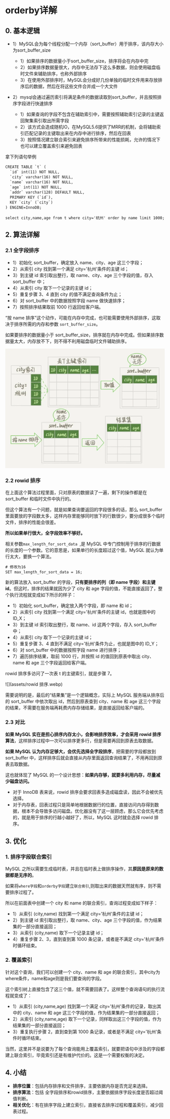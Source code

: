 # orderby详解



## 0. 基本逻辑

* 1）MySQL会为每个线程分配一个内存（sort_buffer）用于排序，该内存大小为sort_buffer_size
  * 1）如果排序的数据量小于sort_buffer_size，排序将会在内存中完
  * 2）如果排序数据量很大，内存中无法存下这么多数据，则会使用磁盘临时文件来辅助排序，也称外部排序
  * 3）在使用外部排序时，MySQL会分成好几份单独的临时文件用来存放排序后的数据，然后在将这些文件合并成一个大文件

* 2）mysql会通过遍历索引将满足条件的数据读取到sort_buffer，并且按照排序字段进行快速排序
  * 1）如果查询的字段不包含在辅助索引中，需要按照辅助索引记录的主键返回聚集索引取出所需字段
  * 2）该方式会造成随机IO，在MySQL5.6提供了MRR的机制，会将辅助索引匹配记录的主键取出来在内存中进行排序，然后在回表
  * 3）按照情况建立联合索引来避免排序所带来的性能损耗，允许的情况下也可以建立覆盖索引来避免回表



拿下列语句举例

```mysql
CREATE TABLE `t` (
  `id` int(11) NOT NULL,
  `city` varchar(16) NOT NULL,
  `name` varchar(16) NOT NULL,
  `age` int(11) NOT NULL,
  `addr` varchar(128) DEFAULT NULL,
  PRIMARY KEY (`id`),
  KEY `city` (`city`)
) ENGINE=InnoDB;

select city,name,age from t where city='杭州' order by name limit 1000;
```



## 2. 算法详解

### 2.1 全字段排序

* 1）初始化 sort_buffer，确定放入 name、city、age 这三个字段；
* 2）从索引 city 找到第一个满足 city='杭州’条件的主键 id；
* 3）到主键 id 索引取出整行，取 name、city、age 三个字段的值，存入 sort_buffer 中；
* 4）从索引 city 取下一个记录的主键 id；
* 5）重复步骤 3、4 直到 city 的值不满足查询条件为止；
* 6）对 sort_buffer 中的数据按照字段 name 做快速排序；
* 7）按照排序结果取前 1000 行返回给客户端。

“按 name 排序”这个动作，可能在内存中完成，也可能需要使用外部排序，这取决于排序所需的内存和参数 `sort_buffer_size`。

如果要排序的数据量小于 sort_buffer_size，排序就在内存中完成。但如果排序数据量太大，内存放不下，则不得不利用磁盘临时文件辅助排序。

![](assets/全字段排序.webp)

### 2.2 rowid 排序

在上面这个算法过程里面，只对原表的数据读了一遍，剩下的操作都是在sort_buffer 和临时文件中执行的。

但这个算法有一个问题，就是如果查询要返回的字段很多的话，那么 sort_buffer 里面要放的字段数太多，这样内存里能够同时放下的行数很少，要分成很多个临时文件，排序的性能会很差。

**所以如果单行很大，全字段效率不够好。**

相关参数`max_length_for_sort_data `,是 MySQL 中专门控制用于排序的行数据的长度的一个参数。它的意思是，如果单行的长度超过这个值，MySQL 就认为单行太大，要换一个算法。

```mysql
# 修改为16
SET max_length_for_sort_data = 16;
```

新的算法放入 sort_buffer 的字段，**只有要排序的列（即 name 字段）和主键 id**。但这时，排序的结果就因为少了 city 和 age 字段的值，不能直接返回了，整个执行流程就变成如下所示的样子：

* 1）初始化 sort_buffer，确定放入两个字段，即 name 和 id；
* 2）从索引 city 找到第一个满足 city='杭州’条件的主键 id，也就是图中的 ID_X；
* 3）到主键 id 索引取出整行，取 name、id 这两个字段，存入 sort_buffer 中；
* 4）从索引 city 取下一个记录的主键 id；
* 5）重复步骤 3、4 直到不满足 city='杭州’条件为止，也就是图中的 ID_Y；
* 6）对 sort_buffer 中的数据按照字段 name 进行排序；
* 7）遍历排序结果，取前 1000 行，并按照 id 的值回到原表中取出 city、name 和 age 三个字段返回给客户端。

rowid 排序多访问了一次表 t 的主键索引，就是步骤 7。

![](assets/rowid 排序.webp)

需要说明的是，最后的“结果集”是一个逻辑概念，实际上 MySQL 服务端从排序后的 sort_buffer 中依次取出 id，然后到原表查到 city、name 和 age 这三个字段的结果，不需要在服务端再耗费内存存储结果，是直接返回给客户端的。



### 2.3 对比

**如果 MySQL 实在是担心排序内存太小，会影响排序效率，才会采用 rowid 排序算法**，这样排序过程中一次可以排序更多行，但是需要再回到原表去取数据。

**如果 MySQL 认为内存足够大，会优先选择全字段排序**，把需要的字段都放到 sort_buffer 中，这样排序后就会直接从内存里面返回查询结果了，不用再回到原表去取数据。

这也就体现了 MySQL 的一个设计思想：**如果内存够，就要多利用内存，尽量减少磁盘访问。**

* 对于 InnoDB 表来说，rowid 排序会要求回表多造成磁盘读，因此不会被优先选择。
* 对于内存表，回表过程只是简单地根据数据行的位置，直接访问内存得到数据，根本不会导致多访问磁盘。优化器没有了这一层顾虑，那么它会优先考虑的，就是用于排序的行越小越好了，所以，MySQL 这时就会选择 rowid 排序。

## 3. 优化

### 1. 排序字段联合索引

MySQL 之所以需要生成临时表，并且在临时表上做排序操作，其**原因是原来的数据都是无序的**。

如果将`where字段`和`orderby字段`建立`联合索引`,则取出来的数据天然就有序，则不需要排序过程了。

所以在前面表中创建一个 city 和 name 的联合索引，查询过程变成如下样子：

* 1）从索引 (city,name) 找到第一个满足 city='杭州’条件的主键 id；
* 2）到主键 id 索引取出整行，取 name、city、age 三个字段的值，作为结果集的一部分直接返回；
* 3）从索引 (city,name) 取下一个记录主键 id；
* 4）重复步骤 2、3，直到查到第 1000 条记录，或者是不满足 city='杭州’条件时循环结束。



### 2. 覆盖索引

针对这个查询，我们可以创建一个 city、name 和 age 的联合索引，其中city为where条件，name和age则是我们要查询的字段。

这个索引树上直接包含了这三个值，就不需要回表了。这样整个查询语句的执行流程就变成了：

* 1）从索引 (city,name,age) 找到第一个满足 city='杭州’条件的记录，取出其中的 city、name 和 age 这三个字段的值，作为结果集的一部分直接返回；
* 2）从索引 (city,name,age) 取下一个记录，同样取出这三个字段的值，作为结果集的一部分直接返回；
* 3）重复执行步骤 2，直到查到第 1000 条记录，或者是不满足 city='杭州’条件时循环结束。

当然，这里并不是说要为了每个查询能用上覆盖索引，就要把语句中涉及的字段都建上联合索引，毕竟索引还是有维护代价的。这是一个需要权衡的决定。



## 4. 小结

* **排序位置**：包括内存排序和文件排序，主要依据内存是否充足来选择。
* **排序算法**：包括 全字段排序和rowid排序，主要依据排序字段长度是否超过阈值判断。
* **相关优化**：有在排序字段上建立索引，直接省去排序过程和覆盖索引，减少回表过程。